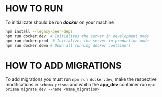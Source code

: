 # HOW TO RUN

To initializate should be run _**docker**_ on your machine

```bash
npm install --legacy-peer-deps
npm run docker:dev  # Initializes the server in development mode
npm run docker:prod  # Initializes the server in production mode
npm run docker:down # Down all running docker containers
```

# HOW TO ADD MIGRATIONS

To add migrations you must run `npm run docker:dev`, make the respective modifications in `schema.prisma` and whitin the **app_dev** container run `npx prisma migrate dev --name <name_migration>`
